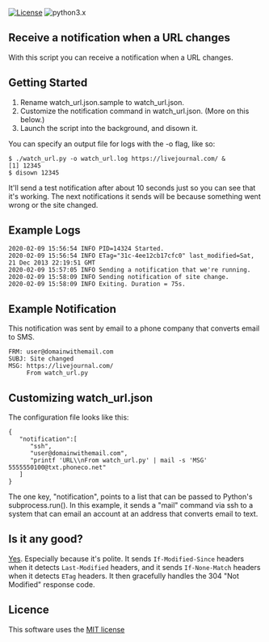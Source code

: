 [![License](https://img.shields.io/badge/license-MIT_license-blue.svg)](https://raw.githubusercontent.com/dblume/watch-url/master/LICENSE.txt)
![python3.x](https://img.shields.io/badge/python-3.x-green.svg)

## Receive a notification when a URL changes

With this script you can receive a notification when a URL changes.

## Getting Started

1. Rename watch\_url.json.sample to watch\_url.json.
2. Customize the notification command in watch\_url.json. (More on this below.)
3. Launch the script into the background, and disown it.

You can specify an output file for logs with the -o flag, like so:

    $ ./watch_url.py -o watch_url.log https://livejournal.com/ &
    [1] 12345
    $ disown 12345

It'll send a test notification after about 10 seconds just so you can see that
it's working. The next notifications it sends will be because something went wrong
or the site changed.

## Example Logs

    2020-02-09 15:56:54 INFO PID=14324 Started.
    2020-02-09 15:56:54 INFO ETag="31c-4ee12cb17cfc0" last_modified=Sat, 21 Dec 2013 22:19:51 GMT
    2020-02-09 15:57:05 INFO Sending a notification that we're running.
    2020-02-09 15:58:09 INFO Sending notification of site change.
    2020-02-09 15:58:09 INFO Exiting. Duration = 75s.

## Example Notification

This notification was sent by email to a phone company that converts email to SMS.

    FRM: user@domainwithemail.com
    SUBJ: Site changed
    MSG: https://livejournal.com/
         From watch_url.py

## Customizing watch\_url.json

The configuration file looks like this:

    {
       "notification":[
          "ssh",
          "user@domainwithemail.com",
          "printf 'URL\\nFrom watch_url.py' | mail -s 'MSG' 5555550100@txt.phoneco.net"
       ]
    }

The one key, "notification", points to a list that can be passed to Python's
subprocess.run(). In this example, it sends a "mail" command via ssh to a system
that can email an account at an address that converts email to text.

## Is it any good?

[Yes](https://news.ycombinator.com/item?id=3067434). Especially because it's polite.
It sends `If-Modified-Since` headers when it detects `Last-Modified` headers, and
it sends `If-None-Match` headers when it detects `ETag` headers. It then gracefully
handles the 304 "Not Modified" response code.

## Licence

This software uses the [MIT license](https://raw.githubusercontent.com/dblume/watch-url/master/LICENSE.txt)

